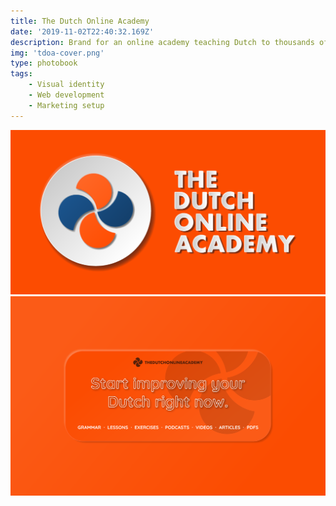 ```yaml
---
title: The Dutch Online Academy
date: '2019-11-02T22:40:32.169Z'
description: Brand for an online academy teaching Dutch to thousands of students all over the world.
img: 'tdoa-cover.png'
type: photobook
tags:
    - Visual identity
    - Web development
    - Marketing setup
---
```


![Logo][photo1]
![Facebook cover for The Dutch Online Academy][photo2]

[photo1]: tdoa-cover.png 'Facebook Cover'
[photo2]: tdoa-fb-cover.png 'Facebook Cover'
